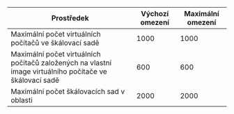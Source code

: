 | Prostředek | Výchozí omezení | Maximální omezení |
| --- | --- | --- |
| Maximální počet virtuálních počítačů ve škálovací sadě |1000 |1000 |
| Maximální počet virtuálních počítačů založených na vlastní image virtuálního počítače ve škálovací sadě|600 |600 |
| Maximální počet škálovacích sad v oblasti |2000 |2000 |

